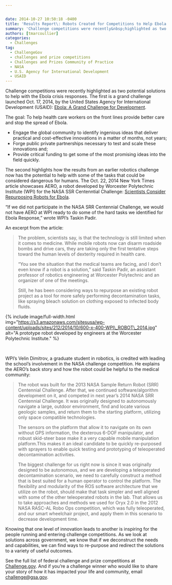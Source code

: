 ```yaml
---


date: 2014-10-27 10:50:18 -0400
title: 'Results Report\: Robots Created for Competitions to Help Ebola Response'
summary: 'Challenge competitions were recently&nbsp;highlighted as two potential solutions to help with the Ebola crisis responses. The first is a grand challenge launched Oct. 17, 2014, by the United States Agency for International Development (USAID)\:&nbsp;Ebola\: A Grand Challenge for Development. The goal\: To help health care workers on the front lines provide better care and stop'
authors: [tmarcoullier]
categories:
  - Challenges
tag:
  - ChallengeGov
  - challenges and prize competitions
  - Challenges and Prizes Community of Practice
  - NASA
  - U.S. Agency for International Development
  - USAID
---
```


Challenge competitions were recently highlighted as two potential solutions to help with the Ebola crisis responses. The first is a grand challenge launched Oct. 17, 2014, by the United States Agency for International Development (USAID): [Ebola: A Grand Challenge for Development](http://www.usaid.gov/grandchallenges/ebola).

The goal: To help health care workers on the front lines provide better care and stop the spread of Ebola.

  * Engage the global community to identify ingenious ideas that deliver practical and cost-effective innovations in a matter of months, not years;
  * Forge public private partnerships necessary to test and scale these innovations and;
  * Provide critical funding to get some of the most promising ideas into the field quickly.

The second highlights how the results from an earlier robotics challenge now has the potential to help with some of the tasks that could be considered dangerous for humans. The Oct. 22, 2014 New York Times article showcases AERO, a robot developed by Worcester Polytechnic Institute (WPI) for the NASA SSR Centenntial Challenge: [Scientists Consider Repurposing Robots for Ebola](http://www.nytimes.com/2014/10/23/science/scientists-consider-repurposing-robots-for-ebola.html?_r=0).

&#8220;If we did not participate in the NASA SRR Centennial Challenge, we would not have AERO at WPI ready to do some of the hard tasks we identified for Ebola Response,&#8221; wrote WPI&#8217;s Taskin Padir.

An excerpt from the article:

> The problem, scientists say, is that the technology is still limited when it comes to medicine. While mobile robots now can disarm roadside bombs and drive cars, they are taking only the first tentative steps toward the human levels of dexterity required in health care.
> 
> &#8220;You see the situation that the medical teams are facing, and I don’t even know if a robot is a solution,&#8221; said Taskin Padir, an assistant professor of robotics engineering at Worcester Polytechnic and an organizer of one of the meetings.
> 
> Still, he has been considering ways to repurpose an existing robot project as a tool for more safely performing decontamination tasks, like spraying bleach solution on clothing exposed to infected body fluids.

{% include image/full-width.html img="https://s3.amazonaws.com/sitesusa/wp-content/uploads/sites/212/2014/10/600-x-400-WPI\_ROBOT\_2014.jpg" alt="A prototype robot developed by engineers at the Worcester Polytechnic Institute." %}
 

&nbsp;

WPI&#8217;s Velin Dimitrov, a graduate student in robotics, is credited with leading the school&#8217;s involvement in the NASA challenge competition. He explains the AERO&#8217;s back story and how the robot could be helpful to the medical community:

> The robot was built for the 2013 NASA Sample Return Robot (SRR) Centennial Challenge. After that, we continued software/algorithm development on it, and competed in next year’s  2014 NASA SRR Centennial Challenge. It was originally designed to autonomously navigate a large, outdoor environment, find and locate various geologic samples, and return them to the starting platform, utilizing only space compatible technologies.
> 
> The sensors on the platform that allow it to navigate on its own without GPS information, the dexterous 6-DOF manipulator, and robust skid-steer base make it a very capable mobile manipulation platform.This makes it an ideal candidate to be quickly re-purposed with sprayers to enable quick testing and prototyping of teleoperated decontamination activities.
> 
> The biggest challenge for us right now is since it was originally designed to be autonomous, and we are developing a teleoperated decontamination scenario, we need to carefully construct a method that is best suited for a human operator to control the platform. The flexibility and modularity of the ROS software architecture that we utilize on the robot, should make that task simpler and well aligned with some of the other teleoperated robots in the lab. That allows us to take approaches and methods we used for Oryx 2.0 in the 2012 NASA RASC-AL Robo Ops competition, which was fully teleoperated, and our smart wheelchair project, and apply them in this scenario to decrease development time.

Knowing that one level of innovation leads to another is inspiring for the people running and entering challenge competitions. As we look at solutions across government, we know that if we deconstruct the needs and capabilities, we can find ways to re-purpose and redirect the solutions to a variety of useful outcomes.

See the full list of federal challenge and prize competitions at [Challenge.gov](https://www.challenge.gov/list/). And if you&#8217;re a challenge winner who would like to share your story of how it has impacted your life and community, email <a href="mailto:challenge@gsa.gov">challenge@gsa.gov</a>.